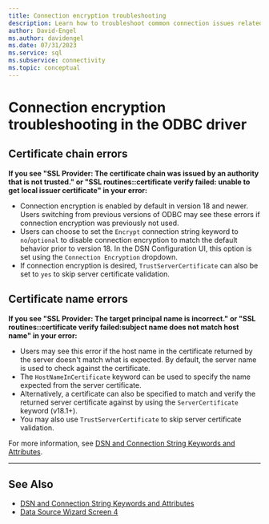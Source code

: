 ```yaml
---
title: Connection encryption troubleshooting
description: Learn how to troubleshoot common connection issues related to connection encryption.
author: David-Engel
ms.author: davidengel
ms.date: 07/31/2023
ms.service: sql
ms.subservice: connectivity
ms.topic: conceptual
---
```

# Connection encryption troubleshooting in the ODBC driver

## Certificate chain errors

**If you see "SSL Provider: The certificate chain was issued by an authority that is not trusted." or "SSL routines::certificate verify failed: unable to get local issuer certificate" in your error:**

- Connection encryption is enabled by default in version 18 and newer. Users switching from previous versions of ODBC may see these errors if connection encryption was previously not used.
- Users can choose to set the `Encrypt` connection string keyword to `no`/`optional` to disable connection encryption to match the default behavior prior to version 18. In the DSN Configuration UI, this option is set using the `Connection Encryption` dropdown.
- If connection encryption is desired, `TrustServerCertificate` can also be set to `yes` to skip server certificate validation.

## Certificate name errors

**If you see "SSL Provider: The target principal name is incorrect." or "SSL routines::certificate verify failed:subject name does not match host name" in your error:**

- Users may see this error if the host name in the certificate returned by the server doesn't match what is expected. By default, the server name is used to check against the certificate.
- The `HostNameInCertificate` keyword can be used to specify the name expected from the server certificate.
- Alternatively, a certificate can also be specified to match and verify the returned server certificate against by using the `ServerCertificate` keyword (v18.1+).
- You may also use `TrustServerCertificate` to skip server certificate validation.

For more information, see [DSN and Connection String Keywords and Attributes](dsn-connection-string-attribute.md).

--------------------------------------------------
## See Also  
* [DSN and Connection String Keywords and Attributes](dsn-connection-string-attribute.md)
* [Data Source Wizard Screen 4](windows/dsn-wizard-4.md)
